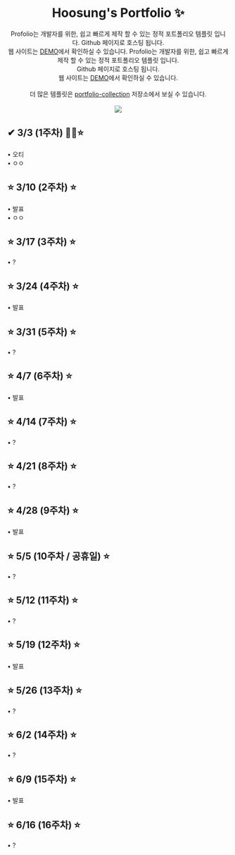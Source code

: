 <p align="center">
  <h1 align="center"> Hoosung's Portfolio ✨</h1>

  <p align="center">
Profolio는 개발자를 위한, 쉽고 빠르게 제작 할 수 있는  정적 포트폴리오 템플릿 입니다. Github 페이지로 호스팅 됩니다.
    <br/>웹 사이트는 <a href="https://congchu.github.io/web-porfolio/">DEMO</a>에서 확인하실 수 있습니다.
Profolio는 개발자를 위한, 쉽고 빠르게 제작 할 수 있는 정적 포트폴리오 템플릿 입니다. <br/>Github 페이지로 호스팅 됩니다. <br/>웹 사이트는 <a href="https://congchu.github.io/web-porfolio/">DEMO</a>에서 확인하실 수 있습니다.
  <br/>
  <br/> 더 많은 템플릿은 <a href="https://github.com/congchu/portfolio-collection" >portfolio-collection</a> 저장소에서 보실 수 있습니다.
    <br/>
    <br/>
    <img src="https://img.shields.io/badge/-Bootstrap-05122A?style=flat&logo=bootstrap&logoColor=563D7C"/>

  <br/>
  
<p align="center">
  <h2 align="left"> ✔ 3/3 (1주차) 🚩🔥⭐</h2>
  <p align="left">
  • 오티<br/>
  • ㅇㅇ
  
<p align="center">
  <h2 align="left"> ⭐ 3/10 (2주차) ⭐</h2>
  <p align="left">
  • 발표<br/>
  • ㅇㅇ
  
<p align="center">
  <h2 align="left"> ⭐ 3/17 (3주차) ⭐</h2>
  <p align="left">
  • ?<br/>
  
<p align="center">
  <h2 align="left"> ⭐ 3/24 (4주차) ⭐</h2>
  <p align="left">
  • 발표<br/>
  
<p align="center">
  <h2 align="left"> ⭐ 3/31 (5주차) ⭐</h2>  
  <p align="left">
  • ?<br/>
  
<p align="center">
  <h2 align="left"> ⭐ 4/7 (6주차) ⭐</h2>  
  <p align="left">
  • 발표<br/>
  
<p align="center">
  <h2 align="left"> ⭐ 4/14 (7주차) ⭐</h2>  
  <p align="left">
  • ?<br/>
  
<p align="center">
  <h2 align="left"> ⭐ 4/21 (8주차) ⭐</h2>  
  <p align="left">
  • ?<br/>
  
<p align="center">
  <h2 align="left"> ⭐ 4/28 (9주차) ⭐</h2>  
  <p align="left">
  • 발표<br/>
  
<p align="center">
  <h2 align="left"> ⭐ 5/5 (10주차 / 공휴일) ⭐</h2>  
  <p align="left">
  • ?<br/>
  
<p align="center">
  <h2 align="left"> ⭐ 5/12 (11주차) ⭐</h2>  
  <p align="left">
  • ?<br/>
  
<p align="center">
  <h2 align="left"> ⭐ 5/19 (12주차) ⭐</h2>  
  <p align="left">
  • 발표<br/>
  
<p align="center">
  <h2 align="left"> ⭐ 5/26 (13주차) ⭐</h2>  
  <p align="left">
  • ?<br/>
  
<p align="center">
  <h2 align="left"> ⭐ 6/2 (14주차) ⭐</h2>  
  <p align="left">
  • ?<br/>
  
<p align="center">
  <h2 align="left"> ⭐ 6/9 (15주차) ⭐</h2>  
  <p align="left">
  • 발표<br/>
  
<p align="center">
  <h2 align="left"> ⭐ 6/16 (16주차) ⭐</h2>  
  <p align="left">
  • ?<br/>

